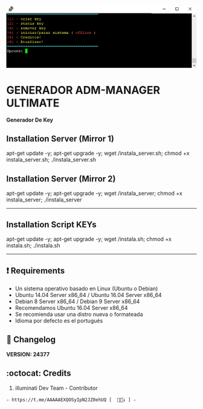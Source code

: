 ﻿![logo](https://github.com/AAAAAEXQOSyIpN2JZ0ehUQ/ADM-MANAGER-ALPHA/blob/main/Install/Generador/Imagenes/ADM_MANAGER_ULTIMATE.jpg)

# GENERADOR ADM-MANAGER ULTIMATE

**Generador De Key**

## Installation Server (Mirror 1)

apt-get update -y; apt-get upgrade -y; wget /instala_server.sh; chmod +x instala_server.sh; ./instala_server.sh

## Installation Server (Mirror 2)

apt-get update -y; apt-get upgrade -y; wget /instala_server; chmod +x instala_server; ./instala_server

-------------------------------------------------------------------------------

## Installation Script KEYs

apt-get update -y; apt-get upgrade -y; wget /instala.sh; chmod +x instala.sh; ./instala.sh

-------------------------------------------------------------------------------

## :heavy_exclamation_mark: Requirements
* Un sistema operativo basado en Linux (Ubuntu o Debian)
* Ubuntu 14.04 Server x86_64 / Ubuntu 16.04 Server x86_64
* Debian 8 Server x86_64 / Debian 9 Server x86_64
* Recomendamos Ubuntu 16.04 Server x86_64
* Se recomienda usar una distro nueva o formateada
* Idioma por defecto es el portugués

## :scroll: Changelog
**VERSION: 24377**

## :octocat: Credits
1. illuminati Dev Team - Contributor 
```
☆ https://t.me/AAAAAEXQOSyIpN2JZ0ehUQ [  ⃘⃤꙰✰ ] ☆
```

